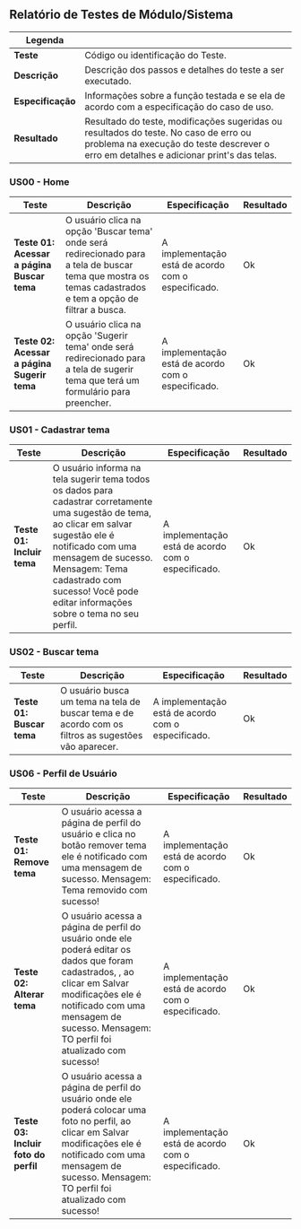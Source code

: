## Relatório de Testes de Módulo/Sistema

| Legenda           |                                                                 |
|---|---|
| **Teste** | Código ou identificação do Teste.|
| **Descrição** | Descrição dos passos e detalhes do teste a ser executado. |
| **Especificação** | Informações sobre a função testada e se ela de acordo com a especificação do caso de uso. |
| **Resultado**     | Resultado do teste, modificações sugeridas ou resultados do teste. No caso de erro ou problema na execução do teste descrever o erro em detalhes e adicionar print's das telas. |

### US00 - Home


| Teste |Descrição | Especificação | Resultado |
|---|---|---|---|
|**Teste 01: Acessar a página Buscar tema**| O usuário clica na opção 'Buscar tema' onde será redirecionado para a tela de buscar tema que mostra os temas cadastrados e tem a opção de filtrar a busca. | A implementação está de acordo com o especificado.| Ok |
|**Teste 02: Acessar a página Sugerir tema**| O usuário clica na opção 'Sugerir tema' onde será redirecionado para a tela de sugerir tema que terá um formulário para preencher. | A implementação está de acordo com o especificado.| Ok |

### US01 - Cadastrar tema
| Teste |Descrição | Especificação | Resultado |
|---|---|---|---|
| **Teste 01: Incluir tema**| O usuário informa na tela sugerir tema todos os dados para cadastrar corretamente uma sugestão de tema, ao clicar em salvar sugestão ele é notificado com uma mensagem de sucesso. Mensagem: Tema cadastrado com sucesso! Você pode editar informações sobre o tema no seu perfil. |  A implementação está de acordo com o especificado.| Ok|

### US02 - Buscar tema
| Teste |Descrição | Especificação | Resultado |
|---|---|---|---|
| **Teste 01: Buscar tema**| O usuário busca um tema na tela de buscar tema e de acordo com os filtros as sugestões vão aparecer. | A implementação está de acordo com o especificado.| Ok|

### US06 - Perfil de Usuário
| Teste |Descrição | Especificação | Resultado |
|---|---|---|---|
| **Teste 01: Remove tema**| O usuário acessa a página de perfil do usuário e clica no botão remover tema ele é notificado com uma mensagem de sucesso. Mensagem: Tema removido com sucesso! | A implementação está de acordo com o especificado.| Ok|
| **Teste 02: Alterar tema**| O usuário acessa a página de perfil do usuário onde ele poderá editar os dados que foram cadastrados, , ao clicar em Salvar modificações ele é notificado com uma mensagem de sucesso. Mensagem: TO perfil foi atualizado com sucesso! | A implementação está de acordo com o especificado.| Ok|
| **Teste 03: Incluir foto do perfil**| O usuário acessa a página de perfil do usuário onde ele poderá colocar uma foto no perfil, ao clicar em Salvar modificações ele é notificado com uma mensagem de sucesso. Mensagem: TO perfil foi atualizado com sucesso! | A implementação está de acordo com o especificado.| Ok|

